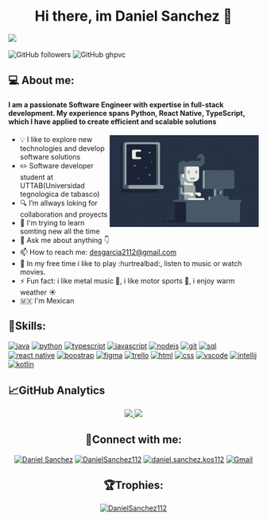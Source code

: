 <h1 align="center"> Hi there, im Daniel Sanchez 🚀 </h1>
<img src="https://media.licdn.com/dms/image/v2/D5616AQG0YcKWoQajkg/profile-displaybackgroundimage-shrink_350_1400/profile-displaybackgroundimage-shrink_350_1400/0/1734399837194?e=1754524800&v=beta&t=NEhFDNGr6dzOrNIzPASXYqC0cyiThbp9ZvSAzfFCjM0">

![GitHub followers](https://img.shields.io/github/followers/DanielSanchez112?style=flat-square&logo=github)
![GitHub ghpvc](https://komarev.com/ghpvc/?username=DanielSanchez112&label=Profile%20views&color=0e75b6&style=flat-square&logo=github")


<h2> 💻 About me:</h2>
<h4>I am a passionate Software Engineer with expertise in full-stack development. My experience spans Python, React Native, TypeScript, which I have applied to create efficient and scalable solutions</h4>  

<img alt="Night Coding" src="https://raw.githubusercontent.com/AVS1508/AVS1508/master/assets/Night-Coding.gif" align="right"/>

- 💡 I like to explore new technologies and develop software solutions
- ✏️ Software developer student at UTTAB(Universidad tegnologica de tabasco)
- 🔍 I’m allways loking for collaboration and proyects
- 🧠 I'm trying to learn somting new all the time
- 💬 Ask me about anything 👇
- 📫 How to reach me: desgarcia2112@gmail.com
- 🎉 In my free time i like to play :hurtrealbad:, listen to music or watch movies.
- ⚡ Fun fact: i like metal music 🤘, i like motor sports 🏁, i enjoy warm weather ☀️
- :mexico: I'm Mexican

<h2 align="left">💪Skills:</h2>
<p align="left">
<a href="" target="blank"><img align="center" src="https://www.manualweb.net/img/logos/java.png" alt="java" height="30" width="30" /></a>
<a href="" target="blank"><img align="center" src="https://upload.wikimedia.org/wikipedia/commons/thumb/0/0a/Python.svg/800px-Python.svg.png" alt="python" height="30" width="30" /></a>
<a href="" target="blank"><img align="center" src="https://upload.wikimedia.org/wikipedia/commons/thumb/f/f5/Typescript.svg/1200px-Typescript.svg.png" alt="typescript" height="30" width="30" /></a>
<a href="" target="blank"><img align="center" src="https://ik.imagekit.io/d9mvewbju/Course/javascript-header-image_jYdPec3TG8" alt="javascript" height="30" width="30" /></a>
<a href="" target="blank"><img align="center" src="https://lineadecodigo.com/wp-content/uploads/2015/05/nodejs-200.png" alt="nodejs" height="30" width="28" /></a>
<a href="" target="blank"><img align="center" src="https://dredu.mx/wp-content/uploads/2015/10/git-icon-1788c.png" alt="git" height="30" width="30" /></a>
<a href="" target="blank"><img align="center" src="https://pontia.tech/wp-content/uploads/2023/06/Imagen1.png" alt="sql" height="30" width="30" /></a>
<a href="" target="blank"><img align="center" src="https://upload.wikimedia.org/wikipedia/commons/thumb/a/a7/React-icon.svg/1200px-React-icon.svg.png" alt="react native" height="30" width="34" /></a>
<a href="" target="blank"><img align="center" src="https://upload.wikimedia.org/wikipedia/commons/thumb/b/b2/Bootstrap_logo.svg/800px-Bootstrap_logo.svg.png" alt="boostrap" height="30" width="34" /></a>
<a href="" target="blank"><img align="center" src="https://blog.greggant.com/images/posts/2019-04-25-figma/Figma.png" alt="figma" height="30" width="30" /></a>
<a href="" target="blank"><img align="center" src="https://martechforum.com/wp-content/uploads/2016/05/trello-300x300.png" alt="trello" height="30" width="30" /></a>
<a href="" target="blank"><img align="center" src="https://cdn.iconscout.com/icon/free/png-256/free-html-5-1-1175208.png" alt="html" height="30" width="30" /></a>
<a href="" target="blank"><img align="center" src="https://cdn.iconscout.com/icon/free/png-256/free-css3-9-1175237.png" alt="css" height="30" width="30" /></a>
<a href="" target="blank"><img align="center" src="https://cdn.freebiesupply.com/logos/thumbs/2x/visual-studio-code-logo.png" alt="vscode" height="30" width="38" /></a>
<a href="" target="blank"><img align="center" src="https://upload.wikimedia.org/wikipedia/commons/thumb/9/9c/IntelliJ_IDEA_Icon.svg/2048px-IntelliJ_IDEA_Icon.svg.png" alt="intellij" height="30" width="30" /></a>
<a href="" target="blank"><img align="center" src="https://4b-systems.com/wp-content/uploads/2023/02/Projekt-bez-tytulu-4.png" alt="kotlin" height="30" width="30" /></a>
</p>

<h2>📈GitHub Analytics</h2>

<p align="center">
<a href="https://github.com/DanielSanchez112">
  <img height="180em" src="https://github-readme-stats-eight-theta.vercel.app/api?username=DanielSanchez112&show_icons=true&theme=algolia&include_all_commits=true&count_private=true"/>
  <img height="180em" src="https://github-readme-stats-eight-theta.vercel.app/api/top-langs/?username=DanielSanchez112&layout=compact&langs_count=8&theme=algolia"/>
</a>
</p>

<h2 align="center">🔱Connect with me:</h2>
<p align="center">
<a href="https://www.linkedin.com/in/sanchez-garcia-daniel-enrique-a600222b2/" target="blank"><img align="center" src="https://raw.githubusercontent.com/rahuldkjain/github-profile-readme-generator/master/src/images/icons/Social/linked-in-alt.svg" alt="Daniel Sanchez" height="30" width="40" /></a>
<a href="https://github.com/DanielSanchez112" target="blank"><img align="center" src="https://cdn-icons-png.flaticon.com/512/25/25231.png" alt="DanielSanchez112" height="40" width="40" /></a>
<a href="https://www.instagram.com/daniel.sanchez.kos112/" target="blank"><img align="center" src="https://raw.githubusercontent.com/rahuldkjain/github-profile-readme-generator/master/src/images/icons/Social/instagram.svg" alt="daniel.sanchez.kos112" height="30" width="40" /></a>
<a href="mailto:tuemail@gmail.com"><img align="center" src="https://upload.wikimedia.org/wikipedia/commons/thumb/7/7e/Gmail_icon_%282020%29.svg/2560px-Gmail_icon_%282020%29.svg.png" alt="Gmail" height="30" width="40" /></a>
</p>

<h2 align="center">🏆Trophies:</h2>
<p align="center"> <a href="https://github.com/ryo-ma/github-profile-trophy"><img src="https://github-profile-trophy.vercel.app/?username=DanielSanchez112&theme=dracula&column=7" alt="DanielSanchez112" /></a> </p>


<!--
**DanielSanchez112/DanielSanchez112** is a ✨ _special_ ✨ repository because its `README.md` (this file) appears on your GitHub profile.

Here are some ideas to get you started:

- 🔭 I’m currently working on ...
- 🌱 I’m currently learning ...
- 👯 I’m looking to collaborate on ...
- 🤔 I’m looking for help with ...
- 💬 Ask me about ...
- 📫 How to reach me: ...
- 😄 Pronouns: ...
- ⚡ Fun fact: ...
-->
